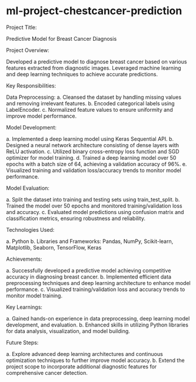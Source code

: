 ﻿# ml-project-chestcancer-prediction

Project Title:

Predictive Model for Breast Cancer Diagnosis

Project Overview:

Developed a predictive model to diagnose breast cancer based on various features extracted from diagnostic images. Leveraged machine learning and deep learning techniques to achieve accurate predictions.

Key Responsibilities:

Data Preprocessing:
a. Cleansed the dataset by handling missing values and removing irrelevant features.
b. Encoded categorical labels using LabelEncoder.
c. Normalized feature values to ensure uniformity and improve model performance.

Model Development:

a. Implemented a deep learning model using Keras Sequential API.
b. Designed a neural network architecture consisting of dense layers with ReLU activation.
c. Utilized binary cross-entropy loss function and SGD optimizer for model training.
d. Trained a deep learning model over 50 epochs with a batch size of 64, achieving a validation accuracy of 96%.
e. Visualized training and validation loss/accuracy trends to monitor model performance.

Model Evaluation:
   
a. Split the dataset into training and testing sets using train_test_split.
b. Trained the model over 50 epochs and monitored training/validation loss and accuracy.
c. Evaluated model predictions using confusion matrix and classification metrics, ensuring robustness and reliability.

Technologies Used:

a. Python
b. Libraries and Frameworks: Pandas, NumPy, Scikit-learn, Matplotlib, Seaborn, TensorFlow, Keras

Achievements:

a. Successfully developed a predictive model achieving competitive accuracy in diagnosing breast cancer.
b. Implemented efficient data preprocessing techniques and deep learning architecture to enhance model performance.
c. Visualized training/validation loss and accuracy trends to monitor model training.

Key Learnings:

a. Gained hands-on experience in data preprocessing, deep learning model development, and evaluation.
b. Enhanced skills in utilizing Python libraries for data analysis, visualization, and model building.

Future Steps:

a. Explore advanced deep learning architectures and continuous optimization techniques to further improve model accuracy.
b. Extend the project scope to incorporate additional diagnostic features for comprehensive cancer detection.
